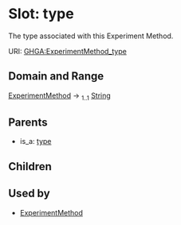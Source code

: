 
# Slot: type


The type associated with this Experiment Method.

URI: [GHGA:ExperimentMethod_type](https://w3id.org/GHGA/ExperimentMethod_type)


## Domain and Range

[ExperimentMethod](ExperimentMethod.md) &#8594;  <sub>1..1</sub> [String](types/String.md)

## Parents

 *  is_a: [type](type.md)

## Children


## Used by

 * [ExperimentMethod](ExperimentMethod.md)
